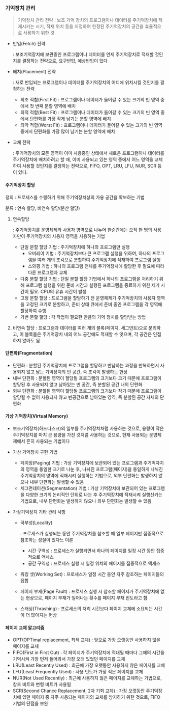 ### 기억장치 관리

> 기억장치 관리 전략 : 보조 기억 장치의 프로그램이나 데이터를 주기억장치에 적재시키는 시기, 적재 위치 등을 지정하여 한정된 주기억장치의 공간을 효율적으로 사용하기 위한 것

- 반입(Fetch) 전략 

  : 보조기억장치에 보관중인 프로그램이나 데이터를 언제 주기억장치로 적재할 것인지를 결정하는 전략으로, 요구반입, 예상반입이 있다

- 배치(Placement) 전략

  : 새로 반입되는 프로그램이나 데이터를 주기억장치의 어디에 위치시킬 것인지를 결정하는 전략

  - 최초 적합(First Fit) : 프로그램이나 데이터가 들어갈 수 있는 크기의 빈 영역 중에서 첫 번째 분할 영역에 배치
  - 최적 적합(Best Fit) : 프로그램이나 데이터가 들어갈 수 있는 크기의 빈 영역 중에서 단편화를 가장 작게 남기는 분할 영역에 배치
  - 최악 적합(Worst Fit) : 프로그램이나 데이터가 들어갈 수 있는 크기의 빈 영역 중에서 단편화를 가장 많이 남기는 분할 영역에 배치

- 교체 전략 

  : 주기억장치의 모든 영역이 이미 사용중인 상태에서 새로운 프로그램이나 데이터를 주기억장치에 배치하려고 할 때, 이미 사용되고 있는 영역 중에서 어느 영역을 교체하여 사용할 것인지를 결정하는 전략으로, FIFO, OPT, LRU, LFU, NUR, SCR 등이 있다. 



#### 주기억장치 할당

정의 : 프로세스를 수행하기 위해 주기억장치상의 가용 공간을 확보하는 기법

분류 : 연속 할당, 비연속 할당(분산 할당)

1. 연속할당

   : 주기억장치를 운영체제와 사용자 영역으로 나누어 한순간에는 오직 한 명의 사용자만이 주기억장치의 사용자 영역을 사용하는 기법

   - 단일 분할 할당 기법 : 주기억장치에 하나의 프로그램만 실행
     - 오버레이 기법 : 주기억장치보다 큰 프로그램 실행을 위하여, 하나의 프로그램을 여러 개의 조각으로 분할하여 주기억장치에 적재하여 프로그램 실행
     - 스와핑 기법 : 하나의 프로그램 전체를 주기억장치에 할당한 후 필요에 따라 다른 프로그램과 교체
   - 다중 분할 할당 기법 : 단일 분할 할당 기법에서 하나의 프로그램을 처리하기 위해 프로그램 실행을 위한 준비 시간과 실행된 프로그램을 종료하기 위한 제거 시간이 필요. CPU의 유휴 시간이 발생 
   - 고정 분할 할당 : 프로그램을 할당하기 전 운영체제가 주기억장치의 사용자 영역을 고정된 크기로 분할하고, 준비 상태 큐에서 준비 중인 프로그램을 각 영역에 할당하여 수행
   - 가변 분할 할당 : 각 작업이 필요한 만큼의 기억 장치를 할당받는 방법

2. 비연속 할당 : 프로그램과 데이터를 여러 개의 블록(페이지, 세그먼트)으로 분리하고, 이 블록들은 주기억장치 내의 어느 공간에도 적재할 수 잇으며, 각 공간은 인접하지 않아도 됨



#### 단편화(Fragmentation)

- 단편화 : 분할된 주기억장치에 프로그램을 할당하고 반납하는 과정을 반복하면서 사용되지 않고 남는 기억장치의 빈 공간, 즉 조각이 발생하는 현상
- 내부 단편화 : 분할된 영역이 할당될 프로그램의 크기보다 크기 때문에 프로그램이 할당된 후 사용되지 않고 남아있는 빈 공간, 즉 분할된 공간 내의 단편화
- 외부 단편화 : 분할된 영역이 할당될 프로그램의 크기보다 작기 때문에 프로그램이 할당될 수 없어 사용되지 않고 빈공간으로 남아있는 영역, 즉 분할된 공간 자체의 단편화



#### 가상 기억장치(Virtual Memory)

- 보조기억장치(하드디스크)의 일부를 주기억장치처럼 사용하는 것으로, 용량이 작은 주기억장치를 마치 큰 용량을 가진 것처럼 사용하는 것으로, 현재 사용되는 운영체제에서 흔히 사용되는 기법이다

- 가상 기억장치 구현 기법

  - 페이징(Paging) 기법 : 가상 기억장치에 보관되어 있는 프로그램과 주기억자치의 영역을 동일한 크기로 나눈 후, 나눠진 프로그램(페이지)을 동일하게 나눠진 주기억장치의 영역에 적재시켜 실행하는 기법으로, 외부 단편화는 발생하지 않으나 내부 단편화는 발생할 수 있음
  - 세그먼테이션(Segmentation) 기법 : 가상 기억장치에 보관되어 있는 프로그램을 다양한 크기의 논리적인 단위로 나눈 후 주기억장치에 적재시켜 실행신키는 기법으로, 내부 단편화는 발생하지 않으나 외부 단편화는 발생할 수 있음

- 가상기억장치 기타 관리 사항

  - 국부성(Locality) 

    : 프로세스가 실행되는 동안 주기억장치를 참조할 때 일부 페이지만 집중적으로 참조하는 성질이 있다느 이론

    - 시간 구역성 : 프로세스가 실행되면서 하나의 페이지를 일정 시간 동안 집중적으로 액세스
    - 공간 구역성 : 프로세스 실행 시 일정 위치의 페이지를 집중적으로 액세스

  - 워킹 셋(Working Set) : 프로세스가 일정 시간 동안 자주 참조하는 페이지들의 집합

  - 페이지 부재(Page Fault) : 프로세스 실행 시 참조할 페이지가 주기억장치에 없는 현상으로, 페이지 부재가 일어나는 횟수를 페이지 부재 빈도라고 함

  - 스래싱(Thrashing) : 프로세스의 처리 시간보다 페이지 교체에 소요되는 시간이 더 많아지는 현상



#### 페이지 교체 알고리즘

- OPT(OPTimal replacement, 최적 교체) : 앞으로 가장 오랫동안 사용하지 않을 페이지를 교체
- FIFO(First in First Out) : 각 페이지가 주기억장치에 적대될 때마다 그때의 시간을 기억시켜 가장 먼저 들어와서 가장 오래 있었던 페이지를 교체
- LRU(Least Recently Used) : 최근에 가장 오랫동안 사용하지 않은 페이지를 교체
- LFU(Least Frequently Used) : 사용 빈도가 가장 적은 페이지를 교체
- NUR(Not Used Recently) : 최근에 사용하지 않은 페이지를 교체하는 기법으로, 참조 비트와 변형 비트가 사용됨
- SCR(Second Chance Replacement, 2차 기회 교체) : 가장 오랫동안 주기억장치에 있던 페이지 중 자주 사용되는 페이지의 교체를 방지하기 위한 것으로, FIFO 기법의 단점을 보완